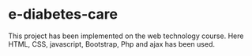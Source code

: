 # e-diabetes-care
This project has been implemented on the web technology course. Here  HTML, CSS, javascript, Bootstrap, Php and ajax has been used.
